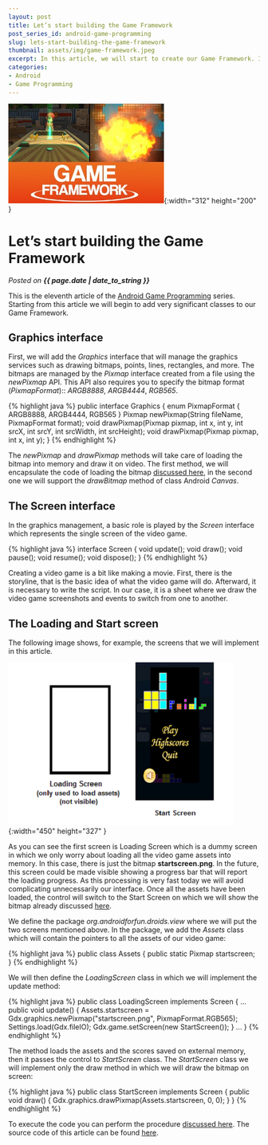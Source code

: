 ```yaml
---
layout: post
title: Let’s start building the Game Framework
post_series_id: android-game-programming
slug: lets-start-building-the-game-framework
thumbnail: assets/img/game-framework.jpeg
excerpt: In this article, we will start to create our Game Framework. It will be used to write all our videogames.
categories: 
- Android
- Game Programming
---
```


![Let’s start building the Game Framework](assets/img/game-framework.jpeg){:width="312" height="200" }

# Let’s start building the Game Framework
_Posted on **{{ page.date | date_to_string }}**_

This is the eleventh article of the [Android Game Programming](android-game-programming) series. Starting from this article we will begin to add very significant classes to our Game Framework.

## Graphics interface

First, we will add the _Graphics_ interface that will manage the graphics services such as drawing bitmaps, points, lines, rectangles, and more. The bitmaps are managed by the _Pixmap_ interface created from a file using the _newPixmap_ API. This API also requires you to specify the bitmap format (_PixmapFormat_):: _ARGB8888_, _ARGB4444_, _RGB565_.

{% highlight java %}
    public interface Graphics {
        enum PixmapFormat {
            ARGB8888, ARGB4444, RGB565
        }
        Pixmap newPixmap(String fileName, PixmapFormat format);
        void drawPixmap(Pixmap pixmap, int x, int y, int srcX, int srcY, int srcWidth, int srcHeight);
        void drawPixmap(Pixmap pixmap, int x, int y);
    }
{% endhighlight %}

The _newPixmap_ and _drawPixmap_ methods will take care of loading the bitmap into memory and draw it on video. The first method, we will encapsulate the code of loading the bitmap [discussed here](android-resources-management), in the second one we will support the _drawBitmap_ method of class Android _Canvas_.

## The Screen interface

In the graphics management, a basic role is played by the _Screen_ interface which represents the single screen of the video game.

{% highlight java %}
    interface Screen {
        void update();
        void draw();
        void pause();
        void resume();
        void dispose();
    }
{% endhighlight %}

Creating a video game is a bit like making a movie. First, there is the storyline, that is the basic idea of what the video game will do. Afterward, it is necessary to write the script. In our case, it is a sheet where we draw the video game screenshots and events to switch from one to another.

## The Loading and Start screen

The following image shows, for example, the screens that we will implement in this article.

![Start and Loading Screen](assets/img/StartAndLoadingScreen.png){:width="450" height="327" }

As you can see the first screen is Loading Screen which is a dummy screen in which we only worry about loading all the video game assets into memory. In this case, there is just the bitmap **startscreen.png**. In the future, this screen could be made visible showing a progress bar that will report the loading progress. As this processing is very fast today we will avoid complicating unnecessarily our interface. Once all the assets have been loaded, the control will switch to the Start Screen on which we will show the bitmap already discussed [here](android-graphics-programming-for-games).

We define the package _org.androidforfun.droids.view_ where we will put the two screens mentioned above. In the package, we add the _Assets_ class which will contain the pointers to all the assets of our video game:

{% highlight java %}
    public class Assets {
        public static Pixmap startscreen;
    }
{% endhighlight %}

We will then define the _LoadingScreen_ class in which we will implement the update method:

{% highlight java %}
    public class LoadingScreen implements Screen {
        ...
        public void update() {
            Assets.startscreen = Gdx.graphics.newPixmap("startscreen.png", PixmapFormat.RGB565);
            Settings.load(Gdx.fileIO);
            Gdx.game.setScreen(new StartScreen());
        }
        ...
    }
{% endhighlight %}

The method loads the assets and the scores saved on external memory, then it passes the control to _StartScreen_ class. The _StartScreen_ class we will implement only the draw method in which we will draw the bitmap on screen:

{% highlight java %}
    public class StartScreen implements Screen {
        public void draw() {
            Gdx.graphics.drawPixmap(Assets.startscreen, 0, 0);
        }
    }
{% endhighlight %}

To execute the code you can perform the procedure [discussed here](how-to-create-an-android-application). The source code of this article can be found [here](https://github.com/sasadangelo/HelloWorldApp/archive/0.0.6.zip).